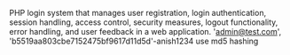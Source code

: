 PHP login system that manages user registration, login authentication, session handling, access control, security measures, logout functionality, error handling, and user feedback in a web application.
'admin@test.com', 
'b5519aa803cbe7152475bf9617d11d5d'-anish1234
use md5 hashing 
